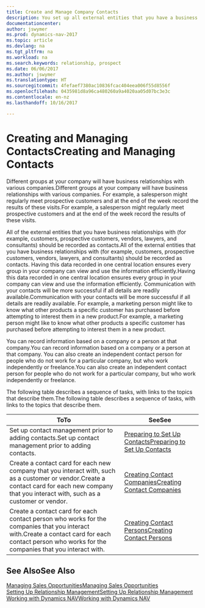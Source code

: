 ```yaml
---
title: Create and Manage Company Contacts
description: You set up all external entities that you have a business relationship with (such as prospects, customers, vendors, and consultants) as contacts.
documentationcenter: 
author: jswymer
ms.prod: dynamics-nav-2017
ms.topic: article
ms.devlang: na
ms.tgt_pltfrm: na
ms.workload: na
ms.search.keywords: relationship, prospect
ms.date: 06/06/2017
ms.author: jswymer
ms.translationtype: HT
ms.sourcegitcommit: 4fefaef7380ac10836fcac404eea006f55d8556f
ms.openlocfilehash: 0435981d8a96ca480260a9a4020aa05d07bc3e3c
ms.contentlocale: en-nz
ms.lasthandoff: 10/16/2017

---
```

# <a name="creating-and-managing-contacts"></a><span data-ttu-id="cf20c-103">Creating and Managing Contacts</span><span class="sxs-lookup"><span data-stu-id="cf20c-103">Creating and Managing Contacts</span></span>
<span data-ttu-id="cf20c-104">Different groups at your company will have business relationships with various companies.</span><span class="sxs-lookup"><span data-stu-id="cf20c-104">Different groups at your company will have business relationships with various companies.</span></span> <span data-ttu-id="cf20c-105">For example, a salesperson might regularly meet prospective customers and at the end of the week record the results of these visits.</span><span class="sxs-lookup"><span data-stu-id="cf20c-105">For example, a salesperson might regularly meet prospective customers and at the end of the week record the results of these visits.</span></span>

<span data-ttu-id="cf20c-106">All of the external entities that you have business relationships with (for example, customers, prospective customers, vendors, lawyers, and consultants) should be recorded as contacts.</span><span class="sxs-lookup"><span data-stu-id="cf20c-106">All of the external entities that you have business relationships with (for example, customers, prospective customers, vendors, lawyers, and consultants) should be recorded as contacts.</span></span> <span data-ttu-id="cf20c-107">Having this data recorded in one central location ensures every group in your company can view and use the information efficiently.</span><span class="sxs-lookup"><span data-stu-id="cf20c-107">Having this data recorded in one central location ensures every group in your company can view and use the information efficiently.</span></span> <span data-ttu-id="cf20c-108">Communication with your contacts will be more successful if all details are readily available.</span><span class="sxs-lookup"><span data-stu-id="cf20c-108">Communication with your contacts will be more successful if all details are readily available.</span></span> <span data-ttu-id="cf20c-109">For example, a marketing person might like to know what other products a specific customer has purchased before attempting to interest them in a new product.</span><span class="sxs-lookup"><span data-stu-id="cf20c-109">For example, a marketing person might like to know what other products a specific customer has purchased before attempting to interest them in a new product.</span></span>

<span data-ttu-id="cf20c-110">You can record information based on a company or a person at that company.</span><span class="sxs-lookup"><span data-stu-id="cf20c-110">You can record information based on a company or a person at that company.</span></span> <span data-ttu-id="cf20c-111">You can also create an independent contact person for people who do not work for a particular company, but who work independently or freelance.</span><span class="sxs-lookup"><span data-stu-id="cf20c-111">You can also create an independent contact person for people who do not work for a particular company, but who work independently or freelance.</span></span>

<span data-ttu-id="cf20c-112">The following table describes a sequence of tasks, with links to the topics that describe them.</span><span class="sxs-lookup"><span data-stu-id="cf20c-112">The following table describes a sequence of tasks, with links to the topics that describe them.</span></span> 

| <span data-ttu-id="cf20c-113">To</span><span class="sxs-lookup"><span data-stu-id="cf20c-113">To</span></span> | <span data-ttu-id="cf20c-114">See</span><span class="sxs-lookup"><span data-stu-id="cf20c-114">See</span></span> |
| --- | --- |
| <span data-ttu-id="cf20c-115">Set up contact management prior to adding contacts.</span><span class="sxs-lookup"><span data-stu-id="cf20c-115">Set up contact management prior to adding contacts.</span></span> |[<span data-ttu-id="cf20c-116">Preparing to Set Up Contacts</span><span class="sxs-lookup"><span data-stu-id="cf20c-116">Preparing to Set Up Contacts</span></span>](marketing-setup-contacts.md) |
| <span data-ttu-id="cf20c-117">Create a contact card for each new company that you interact with, such as a customer or vendor.</span><span class="sxs-lookup"><span data-stu-id="cf20c-117">Create a contact card for each new company that you interact with, such as a customer or vendor.</span></span> |[<span data-ttu-id="cf20c-118">Creating Contact Companies</span><span class="sxs-lookup"><span data-stu-id="cf20c-118">Creating Contact Companies</span></span>](marketing-create-contact-companies.md) |
| <span data-ttu-id="cf20c-119">Create a contact card for each contact person who works for the companies that you interact with.</span><span class="sxs-lookup"><span data-stu-id="cf20c-119">Create a contact card for each contact person who works for the companies that you interact with.</span></span> |[<span data-ttu-id="cf20c-120">Creating Contact Persons</span><span class="sxs-lookup"><span data-stu-id="cf20c-120">Creating Contact Persons</span></span>](marketing-create-contact-persons.md) |

## <a name="see-also"></a><span data-ttu-id="cf20c-121">See Also</span><span class="sxs-lookup"><span data-stu-id="cf20c-121">See Also</span></span>
[<span data-ttu-id="cf20c-122">Managing Sales Opportunities</span><span class="sxs-lookup"><span data-stu-id="cf20c-122">Managing Sales Opportunities</span></span>](marketing-manage-sales-opportunities.md)  
[<span data-ttu-id="cf20c-123">Setting Up Relationship Management</span><span class="sxs-lookup"><span data-stu-id="cf20c-123">Setting Up Relationship Management</span></span>](marketing-setup-marketing.md)  
[<span data-ttu-id="cf20c-124">Working with Dynamics NAV</span><span class="sxs-lookup"><span data-stu-id="cf20c-124">Working with Dynamics NAV</span></span>](ui-work-product.md)  

